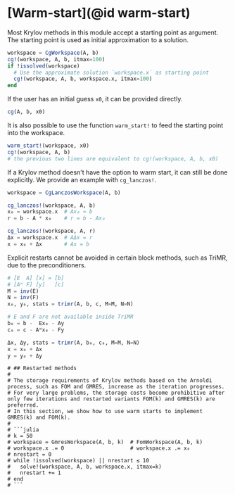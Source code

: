 # [Warm-start](@id warm-start)

Most Krylov methods in this module accept a starting point as argument.
The starting point is used as initial approximation to a solution.

```julia
workspace = CgWorkspace(A, b)
cg!(workspace, A, b, itmax=100)
if !issolved(workspace)
  # Use the approximate solution `workspace.x` as starting point
  cg!(workspace, A, b, workspace.x, itmax=100)
end
```

If the user has an initial guess `x0`, it can be provided directly.

```julia
cg(A, b, x0)
```

It is also possible to use the function `warm_start!` to feed the starting point into the workspace.

```julia
warm_start!(workspace, x0)
cg!(workspace, A, b)
# the previous two lines are equivalent to cg!(workspace, A, b, x0)
```

If a Krylov method doesn't have the option to warm start, it can still be done explicitly.
We provide an example with `cg_lanczos!`.

```julia
workspace = CgLanczosWorkspace(A, b)

cg_lanczos!(workspace, A, b)
x₀ = workspace.x  # Ax₀ ≈ b
r = b - A * x₀    # r = b - Ax₀

cg_lanczos!(workspace, A, r)
Δx = workspace.x  # AΔx = r
x = x₀ + Δx       # Ax = b
```

Explicit restarts cannot be avoided in certain block methods, such as TriMR, due to the preconditioners.

```julia
# [E  A] [x] = [b]
# [Aᴴ F] [y]   [c]
M = inv(E)
N = inv(F)
x₀, y₀, stats = trimr(A, b, c, M=M, N=N)

# E and F are not available inside TriMR
b₀ = b -  Ex₀ - Ay
c₀ = c - Aᴴx₀ - Fy

Δx, Δy, stats = trimr(A, b₀, c₀, M=M, N=N)
x = x₀ + Δx
y = y₀ + Δy
```
```@meta
# ## Restarted methods
#
# The storage requirements of Krylov methods based on the Arnoldi process, such as FOM and GMRES, increase as the iteration progresses.
# For very large problems, the storage costs become prohibitive after only few iterations and restarted variants FOM(k) and GMRES(k) are preferred.
# In this section, we show how to use warm starts to implement GMRES(k) and FOM(k).
#
# ```julia
# k = 50
# workspace = GmresWorkspace(A, b, k)  # FomWorkspace(A, b, k)
# workspace.x .= 0                     # workspace.x .= x₀
# nrestart = 0
# while !issolved(workspace) || nrestart ≤ 10
#   solve!(workspace, A, b, workspace.x, itmax=k)
#   nrestart += 1
# end
# ```
```
